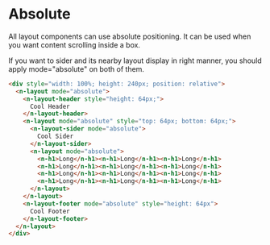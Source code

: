 # Absolute
All layout components can use absolute positioning. It can be used when you want content scrolling inside a box.

<n-alert title="Caveat" type="warning">If you want to sider and its nearby layout display in right manner, you should apply mode="absolute" on both of them.</n-alert>
```html
<div style="width: 100%; height: 240px; position: relative">
  <n-layout mode="absolute">
    <n-layout-header style="height: 64px;">
      Cool Header
    </n-layout-header>
    <n-layout mode="absolute" style="top: 64px; bottom: 64px;">
      <n-layout-sider mode="absolute">
        Cool Sider
      </n-layout-sider>
      <n-layout mode="absolute">
        <n-h1>Long</n-h1><n-h1>Long</n-h1><n-h1>Long</n-h1>
        <n-h1>Long</n-h1><n-h1>Long</n-h1><n-h1>Long</n-h1>
        <n-h1>Long</n-h1><n-h1>Long</n-h1><n-h1>Long</n-h1>
        <n-h1>Long</n-h1><n-h1>Long</n-h1><n-h1>Long</n-h1>
      </n-layout>
    </n-layout>
    <n-layout-footer mode="absolute" style="height: 64px">
      Cool Footer
    </n-layout-footer>
  </n-layout>
</div>
```